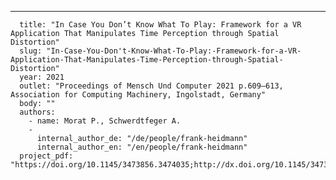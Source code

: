 ---
      title: "In Case You Don’t Know What To Play: Framework for a VR Application That Manipulates Time Perception through Spatial Distortion"
      slug: "In-Case-You-Don't-Know-What-To-Play:-Framework-for-a-VR-Application-That-Manipulates-Time-Perception-through-Spatial-Distortion"
      year: 2021
      outlet: "Proceedings of Mensch Und Computer 2021 p.609–613, Association for Computing Machinery, Ingolstadt, Germany"
      body: ""
      authors:
        - name: Morat P., Schwerdtfeger A.
        - 
          internal_author_de: "/de/people/frank-heidmann"
          internal_author_en: "/en/people/frank-heidmann"
      project_pdf: "https://doi.org/10.1145/3473856.3474035;http://dx.doi.org/10.1145/3473856.3474035"
      